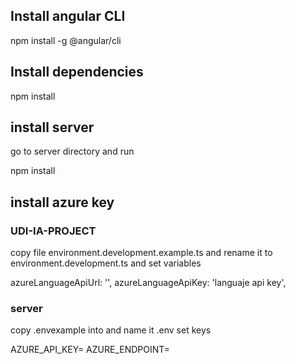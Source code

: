 ## Install angular CLI
npm install -g @angular/cli

## Install dependencies

npm install

## install server 

go to server directory and run

npm install

## install azure key

### UDI-IA-PROJECT

copy file environment.development.example.ts and rename it to environment.development.ts
and set variables

azureLanguageApiUrl: '<languaje api url>',
azureLanguageApiKey: 'languaje api key',

### server

copy .envexample into and name it .env
set keys

AZURE_API_KEY= <azure openai whisper apikey>
AZURE_ENDPOINT= <azure openai whisper endpoint>

